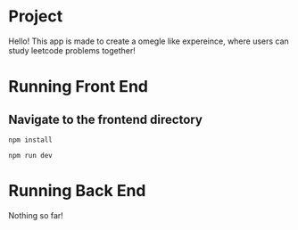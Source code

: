 
# Project

Hello! This app is made to create a omegle like expereince, where users can study leetcode problems together!

# Running Front End

## Navigate to the frontend directory

```
npm install

npm run dev
```

# Running Back End

Nothing so far!
